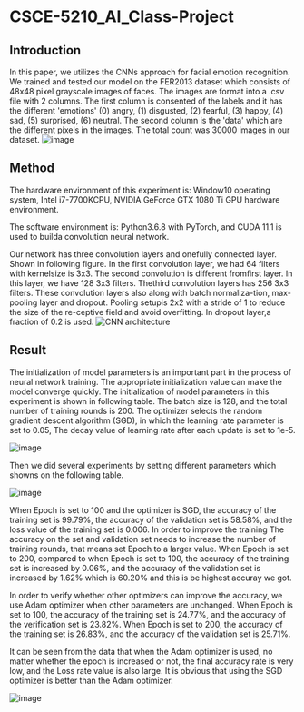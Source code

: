 # CSCE-5210_AI_Class-Project
## Introduction
In this paper, we utilizes the CNNs approach for facial emotion recognition. We trained and tested our model on the FER2013 dataset which consists of 48x48 pixel grayscale images of faces. The images are format into a .csv file with 2 columns. The first column is consented of the labels and it has the different 'emotions' (0) angry, (1) disgusted, (2) fearful, (3) happy, (4) sad, (5) surprised, (6) neutral. The second column is the 'data' which are the different pixels in the images. The total count was 30000 images in our dataset.
![image](https://user-images.githubusercontent.com/78702377/116769307-b185f400-aa00-11eb-972a-1a88476c7476.png)


## Method
The hardware environment of this experiment is: 
Window10 operating system, Intel i7-7700KCPU, NVIDIA GeForce GTX 1080 Ti GPU hardware environment. 

The software environment is:
Python3.6.8 with PyTorch, and CUDA 11.1 is used to builda convolution neural network. 

Our network has three convolution layers and onefully connected layer.  Shown in following figure.  In the first convolution layer, we had 64 filters with kernelsize is 3x3. The second convolution is different fromfirst layer. In this layer, we have 128 3x3 filters. Thethird convolution layers has 256 3x3 filters.  These convolution layers also along with batch normaliza-tion, max-pooling layer and dropout. Pooling setupis 2x2 with a stride of 1 to reduce the size of the re-ceptive field and avoid overfitting. In dropout layer,a fraction of 0.2 is used.
![CNN architecture](https://user-images.githubusercontent.com/78702377/116769334-ec882780-aa00-11eb-82a5-32f1e8573b7e.png)

## Result
The initialization of model parameters is an important part in the process of neural network training. The appropriate initialization value can make the model converge quickly. The initialization of model parameters in this experiment is shown in following table. The batch size is 128, and the total number of training rounds is 200. The optimizer selects the random gradient descent algorithm (SGD), in which the learning rate parameter is set to 0.05, The decay value of learning rate after each update is set to 1e-5.

![image](https://user-images.githubusercontent.com/78702377/116769381-5274af00-aa01-11eb-9404-018d9fbcca6a.png)

Then we did several experiments by setting different parameters which showns on the following table.

![image](https://user-images.githubusercontent.com/78702377/116769457-e34b8a80-aa01-11eb-9155-b59ff8ebe400.png)


When Epoch is set to 100 and the optimizer is SGD, the accuracy of the training set is 99.79\%, the accuracy of the validation set is 58.58\%, and the loss value of the training set is 0.006. In order to improve the training The accuracy on the set and validation set needs to increase the number of training rounds, that means set Epoch to a larger value. When Epoch is set to 200, compared to when Epoch is set to 100, the accuracy of the training set is increased by 0.06\%, and the accuracy of the validation set is increased by 1.62\% which is 60.20\% and this is be highest accuray we got.

In order to verify whether other optimizers can improve the accuracy, we use Adam optimizer when other parameters are unchanged. When Epoch is set to 100, the accuracy of the training set is 24.77\%, and the accuracy of the verification set is 23.82\%. When Epoch is set to 200, the accuracy of the training set is 26.83\%, and the accuracy of the validation set is 25.71\%.

It can be seen from the data that when the Adam optimizer is used, no matter whether the epoch is increased or not, the final accuracy rate is very low, and the Loss rate value is also large. It is obvious that using the SGD optimizer is better than the Adam optimizer.

![image](https://user-images.githubusercontent.com/78702377/116769506-548b3d80-aa02-11eb-8574-ea948c8b2fa7.png)

